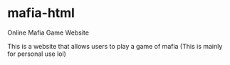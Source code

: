 # mafia-html
Online Mafia Game Website

This is a website that allows users to play a game of mafia (This is mainly for personal use lol)